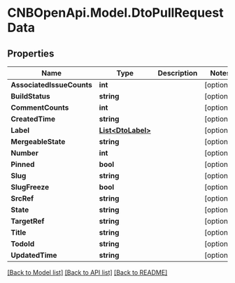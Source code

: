 # CNBOpenApi.Model.DtoPullRequestData

## Properties

Name | Type | Description | Notes
------------ | ------------- | ------------- | -------------
**AssociatedIssueCounts** | **int** |  | [optional] 
**BuildStatus** | **string** |  | [optional] 
**CommentCounts** | **int** |  | [optional] 
**CreatedTime** | **string** |  | [optional] 
**Label** | [**List&lt;DtoLabel&gt;**](DtoLabel.md) |  | [optional] 
**MergeableState** | **string** |  | [optional] 
**Number** | **int** |  | [optional] 
**Pinned** | **bool** |  | [optional] 
**Slug** | **string** |  | [optional] 
**SlugFreeze** | **bool** |  | [optional] 
**SrcRef** | **string** |  | [optional] 
**State** | **string** |  | [optional] 
**TargetRef** | **string** |  | [optional] 
**Title** | **string** |  | [optional] 
**TodoId** | **string** |  | [optional] 
**UpdatedTime** | **string** |  | [optional] 

[[Back to Model list]](../../README.md#documentation-for-models) [[Back to API list]](../../README.md#documentation-for-api-endpoints) [[Back to README]](../../README.md)

